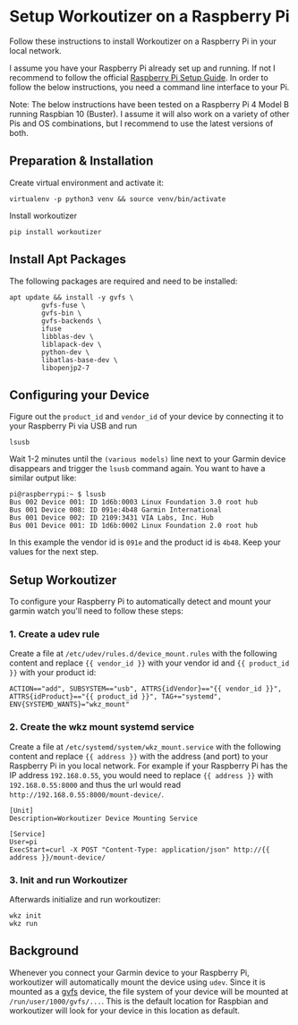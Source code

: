 # Setup Workoutizer on a Raspberry Pi

Follow these instructions to install Workoutizer on a Raspberry Pi in your local network.

I assume you have your Raspberry Pi already set up and running. If not I recommend to follow
the official [Raspberry Pi Setup Guide](https://projects.raspberrypi.org/en/projects/raspberry-pi-setting-up).
In order to follow the below instructions, you need a command line interface to your Pi.

Note: The below instructions have been tested on a Raspberry Pi 4 Model B running Raspbian 10 (Buster). I assume it will
also work on a variety of other Pis and OS combinations, but I recommend to use the latest versions of both.


## Preparation & Installation

Create virtual environment and activate it:
```
virtualenv -p python3 venv && source venv/bin/activate 
```
Install workoutizer
```
pip install workoutizer
```

## Install Apt Packages

The following packages are required and need to be installed:
```
apt update && install -y gvfs \
        gvfs-fuse \
        gvfs-bin \
        gvfs-backends \
        ifuse
        libblas-dev \
        liblapack-dev \
        python-dev \
        libatlas-base-dev \
        libopenjp2-7
```

## Configuring your Device

Figure out the `product_id` and `vendor_id` of your device by connecting it to your Raspberry Pi via USB and run 
```
lsusb
```
Wait 1-2 minutes until the `(various models)` line next to your Garmin device disappears and trigger the `lsusb` command
again. You want to have a similar output like: 
```
pi@raspberrypi:~ $ lsusb
Bus 002 Device 001: ID 1d6b:0003 Linux Foundation 3.0 root hub
Bus 001 Device 008: ID 091e:4b48 Garmin International 
Bus 001 Device 002: ID 2109:3431 VIA Labs, Inc. Hub
Bus 001 Device 001: ID 1d6b:0002 Linux Foundation 2.0 root hub
```
In this example the vendor id is `091e` and the product id is `4b48`. Keep your values for the next step.


## Setup Workoutizer

To configure your Raspberry Pi to automatically detect and mount your garmin watch you'll need to follow these steps:

### 1. Create a udev rule
Create a file at `/etc/udev/rules.d/device_mount.rules` with the following content and replace `{{ vendor_id }}` with
your vendor id and `{{ product_id }}` with your product id:

```
ACTION=="add", SUBSYSTEM=="usb", ATTRS{idVendor}=="{{ vendor_id }}", ATTRS{idProduct}=="{{ product_id }}", TAG+="systemd", ENV{SYSTEMD_WANTS}="wkz_mount"
```

### 2. Create the wkz mount systemd service
Create a file at `/etc/systemd/system/wkz_mount.service` with the following content and replace `{{ address }}`
with the address (and port) to your Raspberry Pi in you local network.
For example if your Raspberry Pi has the IP address `192.168.0.55`, you would need to replace `{{ address }}`
with `192.168.0.55:8000` and thus the url would read `http://192.168.0.55:8000/mount-device/`.

```
[Unit]
Description=Workoutizer Device Mounting Service

[Service]
User=pi
ExecStart=curl -X POST "Content-Type: application/json" http://{{ address }}/mount-device/
```
### 3. Init and run Workoutizer
Afterwards initialize and run workoutizer:
```
wkz init
wkz run
```

## Background

Whenever you connect your Garmin device to your Raspberry Pi, workoutizer will automatically mount the device using
`udev`. Since it is mounted as a [gvfs](https://en.wikipedia.org/wiki/GVfs) device, the file system of your device will
be mounted at `/run/user/1000/gvfs/...`. This is the default location for Raspbian and workoutizer will look for your
device in this location as default.
